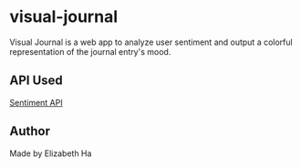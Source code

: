 # visual-journal
Visual Journal is a web app to analyze user sentiment and output a colorful representation of the journal entry's mood.

## API Used
[Sentiment API](http://text-processing.com/docs/sentiment.html)

## Author
Made by Elizabeth Ha
